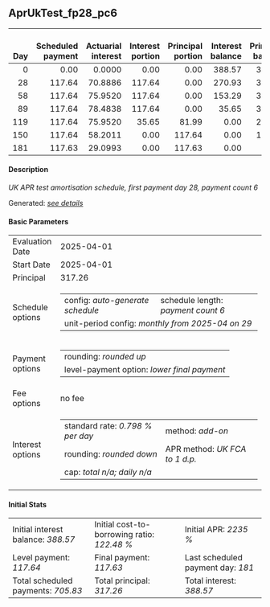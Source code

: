<h2>AprUkTest_fp28_pc6</h2>
<table>
    <thead style="vertical-align: bottom;">
        <th style="text-align: right;">Day</th>
        <th style="text-align: right;">Scheduled payment</th>
        <th style="text-align: right;">Actuarial interest</th>
        <th style="text-align: right;">Interest portion</th>
        <th style="text-align: right;">Principal portion</th>
        <th style="text-align: right;">Interest balance</th>
        <th style="text-align: right;">Principal balance</th>
        <th style="text-align: right;">Total actuarial interest</th>
        <th style="text-align: right;">Total interest</th>
        <th style="text-align: right;">Total principal</th>
    </thead>
    <tr style="text-align: right;">
        <td class="ci00">0</td>
        <td class="ci01" style="white-space: nowrap;">0.00</td>
        <td class="ci02">0.0000</td>
        <td class="ci03">0.00</td>
        <td class="ci04">0.00</td>
        <td class="ci05">388.57</td>
        <td class="ci06">317.26</td>
        <td class="ci07">0.0000</td>
        <td class="ci08">0.00</td>
        <td class="ci09">0.00</td>
    </tr>
    <tr style="text-align: right;">
        <td class="ci00">28</td>
        <td class="ci01" style="white-space: nowrap;">117.64</td>
        <td class="ci02">70.8886</td>
        <td class="ci03">117.64</td>
        <td class="ci04">0.00</td>
        <td class="ci05">270.93</td>
        <td class="ci06">317.26</td>
        <td class="ci07">70.8886</td>
        <td class="ci08">117.64</td>
        <td class="ci09">0.00</td>
    </tr>
    <tr style="text-align: right;">
        <td class="ci00">58</td>
        <td class="ci01" style="white-space: nowrap;">117.64</td>
        <td class="ci02">75.9520</td>
        <td class="ci03">117.64</td>
        <td class="ci04">0.00</td>
        <td class="ci05">153.29</td>
        <td class="ci06">317.26</td>
        <td class="ci07">146.8406</td>
        <td class="ci08">235.28</td>
        <td class="ci09">0.00</td>
    </tr>
    <tr style="text-align: right;">
        <td class="ci00">89</td>
        <td class="ci01" style="white-space: nowrap;">117.64</td>
        <td class="ci02">78.4838</td>
        <td class="ci03">117.64</td>
        <td class="ci04">0.00</td>
        <td class="ci05">35.65</td>
        <td class="ci06">317.26</td>
        <td class="ci07">225.3244</td>
        <td class="ci08">352.92</td>
        <td class="ci09">0.00</td>
    </tr>
    <tr style="text-align: right;">
        <td class="ci00">119</td>
        <td class="ci01" style="white-space: nowrap;">117.64</td>
        <td class="ci02">75.9520</td>
        <td class="ci03">35.65</td>
        <td class="ci04">81.99</td>
        <td class="ci05">0.00</td>
        <td class="ci06">235.27</td>
        <td class="ci07">301.2764</td>
        <td class="ci08">388.57</td>
        <td class="ci09">81.99</td>
    </tr>
    <tr style="text-align: right;">
        <td class="ci00">150</td>
        <td class="ci01" style="white-space: nowrap;">117.64</td>
        <td class="ci02">58.2011</td>
        <td class="ci03">0.00</td>
        <td class="ci04">117.64</td>
        <td class="ci05">0.00</td>
        <td class="ci06">117.63</td>
        <td class="ci07">359.4775</td>
        <td class="ci08">388.57</td>
        <td class="ci09">199.63</td>
    </tr>
    <tr style="text-align: right;">
        <td class="ci00">181</td>
        <td class="ci01" style="white-space: nowrap;">117.63</td>
        <td class="ci02">29.0993</td>
        <td class="ci03">0.00</td>
        <td class="ci04">117.63</td>
        <td class="ci05">0.00</td>
        <td class="ci06">0.00</td>
        <td class="ci07">388.5768</td>
        <td class="ci08">388.57</td>
        <td class="ci09">317.26</td>
    </tr>
</table>
<h4>Description</h4>
<p><i>UK APR test amortisation schedule, first payment day 28, payment count 6</i></p>
<p>Generated: <i><a href="../GeneratedDate.html">see details</a></i></p>
<h4>Basic Parameters</h4>
<table>
    <tr>
        <td>Evaluation Date</td>
        <td>2025-04-01</td>
    </tr>
    <tr>
        <td>Start Date</td>
        <td>2025-04-01</td>
    </tr>
    <tr>
        <td>Principal</td>
        <td>317.26</td>
    </tr>
    <tr>
        <td>Schedule options</td>
        <td>
            <table>
                <tr>
                    <td>config: <i>auto-generate schedule</i></td>
                    <td>schedule length: <i><i>payment count</i> 6</i></td>
                </tr>
                <tr>
                    <td colspan="2" style="white-space: nowrap;">unit-period config: <i>monthly from 2025-04 on 29</i></td>
                </tr>
            </table>
        </td>
    </tr>
    <tr>
        <td>Payment options</td>
        <td>
            <table>
                <tr>
                    <td>rounding: <i>rounded up</i></td>
                </tr>
                <tr>
                    <td>level-payment option: <i>lower&nbsp;final&nbsp;payment</i></td>
                </tr>
            </table>
        </td>
    </tr>
    <tr>
        <td>Fee options</td>
        <td>no fee
        </td>
    </tr>
    <tr>
        <td>Interest options</td>
        <td>
            <table>
                <tr>
                    <td>standard rate: <i>0.798 % per day</i></td>
                    <td>method: <i>add-on</i></td>
                </tr>
                <tr>
                    <td>rounding: <i>rounded down</i></td>
                    <td>APR method: <i>UK FCA to 1 d.p.</i></td>
                </tr>
                <tr>
                    <td colspan="2">cap: <i>total <i>n/a</i>; daily <i>n/a</i></td>
                </tr>
            </table>
        </td>
    </tr>
</table>
<h4>Initial Stats</h4>
<table>
    <tr>
        <td>Initial interest balance: <i>388.57</i></td>
        <td>Initial cost-to-borrowing ratio: <i>122.48 %</i></td>
        <td>Initial APR: <i>2235 %</i></td>
    </tr>
    <tr>
        <td>Level payment: <i>117.64</i></td>
        <td>Final payment: <i>117.63</i></td>
        <td>Last scheduled payment day: <i>181</i></td>
    </tr>
    <tr>
        <td>Total scheduled payments: <i>705.83</i></td>
        <td>Total principal: <i>317.26</i></td>
        <td>Total interest: <i>388.57</i></td>
    </tr>
</table>